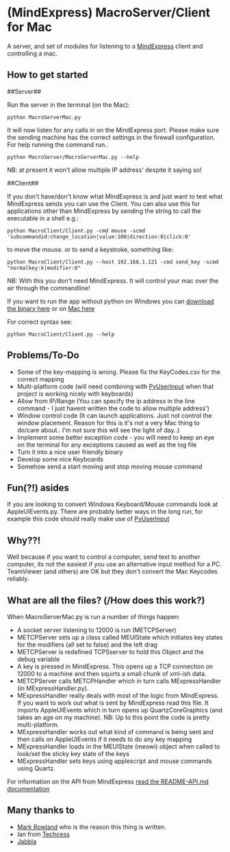 (MindExpress) MacroServer/Client for Mac
===========

A server, and set of modules for listening to a [MindExpress](http://www.jabbla.com/products.asp?itemID=9) client and controlling a mac.


How to get started
------------------

##Server##

Run the server in the terminal (on the Mac):

    python MacroServerMac.py

It will now listen for any calls in on the MindExpress port. Please make sure the sending machine has the correct settings in the firewall configuration. For help running the command run..

    python MacroServer/MacroServerMac.py --help

NB: at present it won't allow multiple IP address' despite it saying so!

##Client##

If you don't have/don't know what MindExpress is and just want to test what MindExpress sends you can use the Client. You can also use this for applications other than MindExpress by sending the string to call the executable in a shell e.g.:

    python MacroClient/Client.py -cmd mouse -scmd 'subcommandid:change_location|value:100|direction:0|click:0'
    
to move the mouse. or to send a keystroke, something like:
    
    python MacroClient/Client.py --host 192.168.1.121 -cmd send_key -scmd "normalkey:k|modifier:0"
    
NB: With this you don't need MindExpress. It will control your mac over the air through the commandline! 

If you want to run the app without python on Windows you can [download the binary here](http://app-macro.s3.amazonaws.com/Client.exe) or on [Mac here](http://app-macro.s3.amazonaws.com/ClientMacOSX64.zip)

For correct syntax see:

    python MacroClient/Client.py --help


Problems/To-Do
------------------

* Some of the key-mapping is wrong. Please fix the KeyCodes.csv for the correct mapping
* Multi-platform code (will need combining with [PyUserInput](https://github.com/SavinaRoja/PyUserInput) when that project is working nicely with keyboards)
* Allow from IP/Range (You can specify the ip address in the line command - I just havent written the code to allow multiple address')
* Window control code (It can launch applications. Just not control the window placement. Reason for this is it's not a very Mac thing to do/care about.. I'm not sure this will see the light of day..)
* Implement some better exception code - you will need to keep an eye on the terminal for any exceptions caused as well as the log file
* Turn it into a nice user friendly binary 
* Develop some nice Keyboards
* Somehow send a start moving and stop moving mouse command

Fun(?!) asides
------------------

If you are looking to convert Windows Keyboard/Mouse commands look at AppleUIEvents.py. There are probably better ways in the long run, for example this code should really make use of [PyUserInput](https://github.com/SavinaRoja/PyUserInput)

Why??!
------------------

Well because if you want to control a computer, send text to another computer, its not the easiest if you use an alternative input method for a PC. TeamViewer (and others) are OK but they don't convert the Mac Keycodes reliably.


What are all the files? (/How does this work?)
--------------
When MacroServerMac.py is run a number of things happen:

* A socket server listening to 12000 is run (METCPServer)
* METCPServer sets up a class called MEUIState which initiates key states for the modifiers (all set to false) and the left drag 
* METCPServer is redefined TCPSserver to hold this Object and the debug variable
* A key is pressed in MindExpress. This opens up a TCP connection on 12000 to a machine and then squirts a small chunk of xml-ish data. 
* METCPServer calls METCPHandler which in turn calls MExpressHandler (in MExpressHandler.py). 
* MExpressHandler really deals with most of the logic from MindExpress. If you want to work out what is sent by MindExpress read this file. It imports AppleUIEvents which in turn opens up QuartzCoreGraphics (and takes an age on my machine). NB: Up to this point the code is pretty multi-platform. 
* MExpressHandler works out what kind of command is being sent and then calls on AppleUIEvents if it needs to do any key mapping
* MExpressHandler loads in the MEUIState (meowi) object when called to look/set the sticky key state of the keys
* MExpressHandler sets keys using applescript and mouse commands using Quartz. 

For information on the API from MindExpress [read the README-API.md documentation](README-API.md)

Many thanks to
--------------

* [Mark Rowland](http://www.youtube.com/watch?v=_Ox94YrYtGo) who is the reason this thing is written. 
* Ian from [Techcess](http://techcess.co.uk)
* [Jabbla](http://www.jabbla.com)

